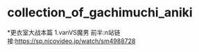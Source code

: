 # collection_of_gachimuchi_aniki

*更衣室大战本篇
1.vanVS魔男
前半:n站链接:https://sp.nicovideo.jp/watch/sm4988728
